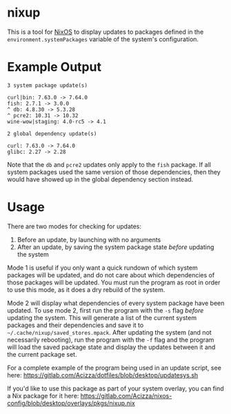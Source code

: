 nixup
=====

This is a tool for [NixOS](https://nixos.org/) to display updates to packages defined in the `environment.systemPackages` variable of the system's configuration.

Example Output
==============

```
3 system package update(s)

curl|bin: 7.63.0 -> 7.64.0
fish: 2.7.1 -> 3.0.0
^ db: 4.8.30 -> 5.3.28
^ pcre2: 10.31 -> 10.32
wine-wow|staging: 4.0-rc5 -> 4.1

2 global dependency update(s)

curl: 7.63.0 -> 7.64.0
glibc: 2.27 -> 2.28
```

Note that the `db` and `pcre2` updates only apply to the `fish` package. If all system packages used the same version of those dependencies, then they would have showed up in the global dependency section instead.

Usage
=====

There are two modes for checking for updates:

1. Before an update, by launching with no arguments
2. After an update, by saving the system package state *before* updating the system

Mode 1 is useful if you only want a quick rundown of which system packages will be updated, and do not care about which dependencies of those packages will be updated. You must run the program as root in order to use this mode, as it does a dry rebuild of the system.

Mode 2 will display what dependencies of every system package have been updated. To use mode 2, first run the program with the `-s` flag *before* updating the system. This will generate a list of the current system packages and their dependencies and save it to `~/.cache/nixup/saved_stores.mpack`. After updating the system (and not necessarily rebooting), run the program with the `-f` flag and the program will load the saved package state and display the updates between it and the current package set.

For a complete example of the program being used in an update script, see here:
https://gitlab.com/Acizza/dotfiles/blob/desktop/updatesys.sh

If you'd like to use this package as part of your system overlay, you can find a Nix package for it here:
https://gitlab.com/Acizza/nixos-config/blob/desktop/overlays/pkgs/nixup.nix